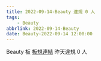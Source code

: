 ```yaml
---
title: 2022-09-14-Beauty 違規 0 人
tags:
    - Beauty
abbrlink: 2022-09-14-Beauty
date: Beauty-2022-09-14 12:00:00
---
```

Beauty 板 [板規連結](https://www.ptt.cc/bbs/Beauty/M.1630069980.A.84B.html)
昨天違規 0 人
